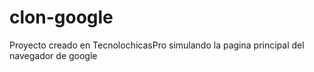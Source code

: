 # clon-google
Proyecto creado en TecnolochicasPro simulando la pagina principal del navegador de google
